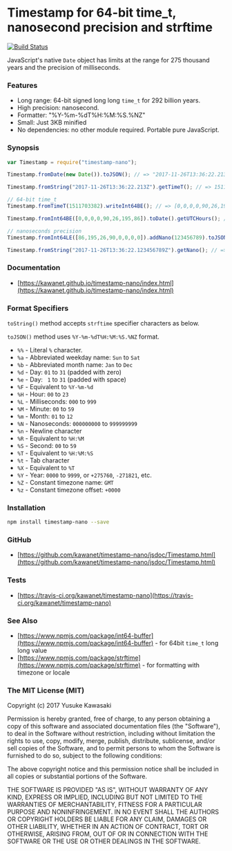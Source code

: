 # Timestamp for 64-bit time_t, nanosecond precision and strftime

[![Build Status](https://travis-ci.org/kawanet/timestamp-nano.svg?branch=master)](https://travis-ci.org/kawanet/timestamp-nano)

JavaScript's native `Date` object has limits at the range for 275 thousand years
and the precision of milliseconds.

### Features

- Long range: 64-bit signed long long `time_t` for 292 billion years.
- High precision: nanosecond.
- Formatter: "%Y-%m-%dT%H:%M:%S.%NZ"
- Small: Just 3KB minified
- No dependencies: no other module required. Portable pure JavaScript.

### Synopsis

```js
var Timestamp = require("timestamp-nano");

Timestamp.fromDate(new Date()).toJSON(); // => "2017-11-26T13:36:22.213Z"

Timestamp.fromString("2017-11-26T13:36:22.213Z").getTimeT(); // => 1511703382

// 64-bit time_t
Timestamp.fromTimeT(1511703382).writeInt64BE(); // => [0,0,0,0,90,26,195,86]

Timestamp.fromInt64BE([0,0,0,0,90,26,195,86]).toDate().getUTCHours(); // => 13

// nanoseconds precision
Timestamp.fromInt64LE([86,195,26,90,0,0,0,0]).addNano(123456789).toJSON(); // => "2017-11-26T13:36:22.123456789Z"

Timestamp.fromString("2017-11-26T13:36:22.123456789Z").getNano(); // => 123456789
```

### Documentation

- [https://kawanet.github.io/timestamp-nano/index.html](https://kawanet.github.io/timestamp-nano/index.html)

### Format Specifiers

`toString()` method accepts `strftime` specifier characters as below.

`toJSON()` method uses `%Y-%m-%dT%H:%M:%S.%NZ` format.

- `%%` - Literal `%` character.
- `%a` - Abbreviated weekday name: `Sun` to `Sat`
- `%b` - Abbreviated month name: `Jan` to `Dec`
- `%d` - Day: `01` to `31` (padded with zero)
- `%e` - Day: ` 1` to `31` (padded with space)
- `%F` - Equivalent to `%Y-%m-%d`
- `%H` - Hour: `00` to `23`
- `%L` - Milliseconds: `000` to `999`
- `%M` - Minute: `00` to `59`
- `%m` - Month: `01` to `12`
- `%N` - Nanoseconds: `000000000` to `999999999`
- `%n` - Newline character
- `%R` - Equivalent to `%H:%M`
- `%S` - Second: `00` to `59`
- `%T` - Equivalent to `%H:%M:%S`
- `%t` - Tab character
- `%X` - Equivalent to `%T`
- `%Y` - Year: `0000` to `9999`, or `+275760`, `-271821`, etc.
- `%Z` - Constant timezone name: `GMT`
- `%z` - Constant timezone offset: `+0000`

### Installation

```sh
npm install timestamp-nano --save
```

### GitHub

- [https://github.com/kawanet/timestamp-nano/jsdoc/Timestamp.html](https://github.com/kawanet/timestamp-nano/jsdoc/Timestamp.html)

### Tests

- [https://travis-ci.org/kawanet/timestamp-nano](https://travis-ci.org/kawanet/timestamp-nano)

### See Also

- [https://www.npmjs.com/package/int64-buffer](https://www.npmjs.com/package/int64-buffer) - for 64bit `time_t` long long value
- [https://www.npmjs.com/package/strftime](https://www.npmjs.com/package/strftime) - for formatting with timezone or locale

### The MIT License (MIT)

Copyright (c) 2017 Yusuke Kawasaki

Permission is hereby granted, free of charge, to any person obtaining a copy
of this software and associated documentation files (the "Software"), to deal
in the Software without restriction, including without limitation the rights
to use, copy, modify, merge, publish, distribute, sublicense, and/or sell
copies of the Software, and to permit persons to whom the Software is
furnished to do so, subject to the following conditions:

The above copyright notice and this permission notice shall be included in all
copies or substantial portions of the Software.

THE SOFTWARE IS PROVIDED "AS IS", WITHOUT WARRANTY OF ANY KIND, EXPRESS OR
IMPLIED, INCLUDING BUT NOT LIMITED TO THE WARRANTIES OF MERCHANTABILITY,
FITNESS FOR A PARTICULAR PURPOSE AND NONINFRINGEMENT. IN NO EVENT SHALL THE
AUTHORS OR COPYRIGHT HOLDERS BE LIABLE FOR ANY CLAIM, DAMAGES OR OTHER
LIABILITY, WHETHER IN AN ACTION OF CONTRACT, TORT OR OTHERWISE, ARISING FROM,
OUT OF OR IN CONNECTION WITH THE SOFTWARE OR THE USE OR OTHER DEALINGS IN THE
SOFTWARE.
